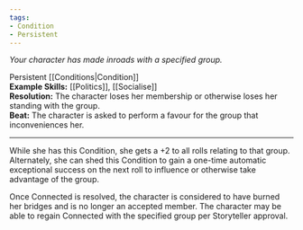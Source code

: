 ```yaml
---
tags:
- Condition
- Persistent
---
```


_Your character has made inroads with a specified group._

Persistent [[Conditions|Condition]]\
**Example Skills:** [[Politics]], [[Socialise]]\
**Resolution:** The character loses her membership or otherwise loses her standing with the group.\
**Beat:** The character is asked to perform a favour for the group that inconveniences her.

---

While she has this Condition, she gets a +2 to all rolls relating to that group. Alternately, she can shed this Condition to gain a one-time automatic exceptional success on the next roll to influence or otherwise take advantage of the group. 

Once Connected is resolved, the character is considered to have burned her bridges and is no longer an accepted member. The character may be able to regain Connected with the specified group per Storyteller approval.